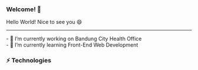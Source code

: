 ### Welcome! 👋

Hello World! Nice to see you 😄 

<hr />
- 🔭 I’m currently working on Bandung City Health Office <br />
- 🌱 I’m currently learning Front-End Web Development <br />

### ⚡ Technologies
<br />





<!--
**dodisutarya/dodisutarya** is a ✨ _special_ ✨ repository because its `README.md` (this file) appears on your GitHub profile.

Here are some ideas to get you started:

- 🔭 I’m currently working on ...
- 🌱 I’m currently learning ...
- 👯 I’m looking to collaborate on ...
- 🤔 I’m looking for help with ...
- 💬 Ask me about ...
- 📫 How to reach me: ...
- 😄 Pronouns: ...
- ⚡ Fun fact: ...
-->
